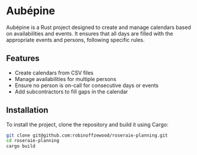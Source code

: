 # Aubépine

Aubépine is a Rust project designed to create and manage calendars based on availabilities and events. It ensures that all days are filled with the appropriate events and persons, following specific rules.

## Features

- Create calendars from CSV files
- Manage availabilities for multiple persons
- Ensure no person is on-call for consecutive days or events
- Add subcontractors to fill gaps in the calendar

## Installation

To install the project, clone the repository and build it using Cargo:

```sh
git clone git@github.com:robinoffzewood/roseraie-planning.git
cd roseraie-planning
cargo build